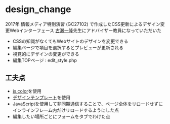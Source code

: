 # design_change
2017年 情報メディア特別演習 (GC27102) で作成したCSS更新によるデザイン変更Webインターフェース
[古瀬一隆](http://wombat.cc.tsukuba.ac.jp/~furuse/)先生にアドバイザー教員になっていただいた

 - CSSの知識がなくてもWebサイトのデザインを変更できる
 - 編集ページで項目を選択するとプレビューが更新される
 - 視覚的にデザインの変更ができる
 - 編集TOPページ : edit_style.php
## 工夫点
 - [js.color](http://jscolor.com/)を使用
 - [デザインテンプレート](http://www.coolwebwindow.com/)を使用
 - JavaScriptを使用して非同期通信することで、ページ全体をリロードせずにインラインフレーム内だけリロードするようにした点
 - 編集したい場所ごとにフォームをタブでわけた点
